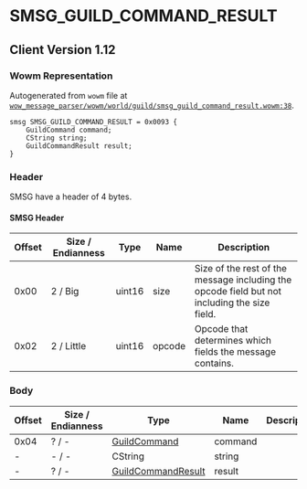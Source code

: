 # SMSG_GUILD_COMMAND_RESULT

## Client Version 1.12

### Wowm Representation

Autogenerated from `wowm` file at [`wow_message_parser/wowm/world/guild/smsg_guild_command_result.wowm:38`](https://github.com/gtker/wow_messages/tree/main/wow_message_parser/wowm/world/guild/smsg_guild_command_result.wowm#L38).
```rust,ignore
smsg SMSG_GUILD_COMMAND_RESULT = 0x0093 {
    GuildCommand command;
    CString string;
    GuildCommandResult result;
}
```
### Header

SMSG have a header of 4 bytes.

#### SMSG Header

| Offset | Size / Endianness | Type   | Name   | Description |
| ------ | ----------------- | ------ | ------ | ----------- |
| 0x00   | 2 / Big           | uint16 | size   | Size of the rest of the message including the opcode field but not including the size field.|
| 0x02   | 2 / Little        | uint16 | opcode | Opcode that determines which fields the message contains.|

### Body

| Offset | Size / Endianness | Type | Name | Description | Comment |
| ------ | ----------------- | ---- | ---- | ----------- | ------- |
| 0x04 | ? / - | [GuildCommand](guildcommand.md) | command |  |  |
| - | - / - | CString | string |  |  |
| - | ? / - | [GuildCommandResult](guildcommandresult.md) | result |  |  |

